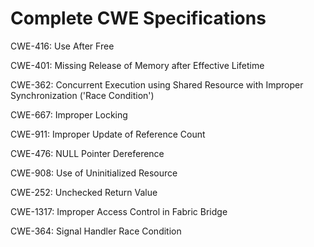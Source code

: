 

# Complete CWE Specifications

CWE-416: Use After Free

CWE-401: Missing Release of Memory after Effective Lifetime

CWE-362: Concurrent Execution using Shared Resource with Improper Synchronization ('Race Condition')

CWE-667: Improper Locking

CWE-911: Improper Update of Reference Count

CWE-476: NULL Pointer Dereference

CWE-908: Use of Uninitialized Resource

CWE-252: Unchecked Return Value

CWE-1317: Improper Access Control in Fabric Bridge

CWE-364: Signal Handler Race Condition